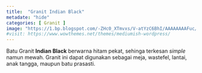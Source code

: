 ```yaml
---
title:  "Granit Indian Black"
metadate: "hide"
categories: [ Granit ]
image: "https://1.bp.blogspot.com/-ZHc0_XTmvxs/V-atYzC6BhI/AAAAAAAAFuc/1TgIIlv090YxZsVFO0RfurO4N1sULKwEwCLcB/s1600/IMG-20160924-WA0047.jpg"
#visit: https://www.wowthemes.net/themes/mediumish-wordpress/
---
```


Batu Granit **Indian Black** berwarna hitam pekat, sehinga terkesan _simple_ namun mewah. Granit ini dapat digunakan sebagai meja, wastefel, lantai, anak tangga, maupun batu prasasti.
